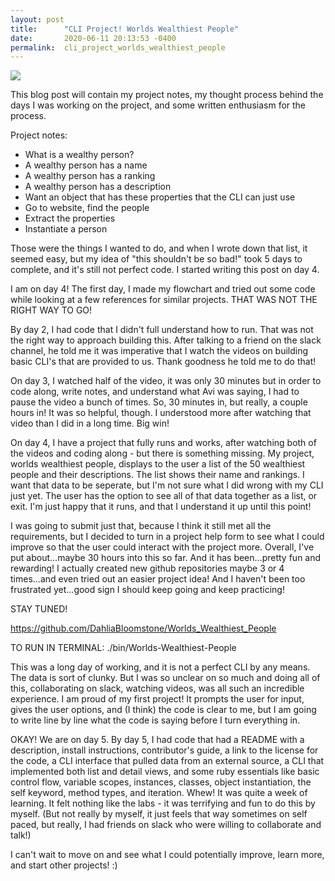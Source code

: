 ```yaml
---
layout: post
title:      "CLI Project! Worlds Wealthiest People"
date:       2020-06-11 20:13:53 -0400
permalink:  cli_project_worlds_wealthiest_people
---
```



![](https://external-preview.redd.it/Waf3O0FqIFB5OBwWf9a1zGkATkoDWyQ8f5DTlwAgeN4.gif?format=mp4&s=16f0a15a66208fd23ce84796b85df6732141d9b4)

This blog post will contain my project notes, my thought process behind the days I was working on the project, and some written enthusiasm for the process.

Project notes:
* What is a wealthy person?
* A wealthy person has a name
* A wealthy person has a ranking
* A wealthy person has a description 
* Want an object that has these properties that the CLI can just use
* Go to website, find the people
* Extract the properties
* Instantiate a person 

Those were the things I wanted to do, and when I wrote down that list, it seemed easy, but my idea of "this shouldn't be so bad!" took 5 days to complete, and it's still not perfect code. I started writing this post on day 4.

I am on day 4! The first day, I made my flowchart and tried out some code while looking at a few references for similar projects. THAT WAS NOT THE RIGHT WAY TO GO! 

By day 2, I had code that I didn't full understand how to run. That was not the right way to approach building this. After talking to a friend on the slack channel, he told me it was imperative that I watch the videos on building basic CLI's that are provided to us. Thank goodness he told me to do that! 

On day 3, I watched half of the video, it was only 30 minutes but in order to code along, write notes, and understand what Avi was saying, I had to pause the video a bunch of times. So, 30 minutes in, but really, a couple hours in! It was so helpful, though. I understood more after watching that video than I did in a long time. Big win!

On day 4, I have a project that fully runs and works, after watching both of the videos and coding along - but there is something missing. My project, worlds wealthiest people, displays to the user a list of the 50 wealthiest people and their descriptions. The list shows their name and rankings. I want that data to be seperate, but I'm not sure what I did wrong with my CLI just yet. The user has the option to see all of that data together as a list, or exit. I'm just happy that it runs, and that I understand it up until this point! 

I was going to submit just that, because I think it still met all the requirements, but I decided to turn in a project help form to see what I could improve so that the user could interact with the project more.  Overall, I've put about...maybe 30 hours into this so far. And it has been...pretty fun and rewarding! I actually created new github repositories maybe 3 or 4 times...and even tried out an easier project idea! And I haven't been too frustrated yet...good sign I should keep going and keep practicing! 

STAY TUNED! 

https://github.com/DahliaBloomstone/Worlds_Wealthiest_People

TO RUN IN TERMINAL:
./bin/Worlds-Wealthiest-People

This was a long day of working, and it is not a perfect CLI by any means. The data is sort of clunky. But I was so unclear on so much and doing all of this, collaborating on slack, watching videos, was all such an incredible experience. I am proud of my first project! It prompts the user for input, gives the user options, and (I think) the code is clear to me, but I am going to write line by line what the code is saying before I turn everything in. 

OKAY! We are on day 5. 
By day 5, I had code that had a README with a description, install instructions, contributor's guide, a link to the license for the code, a CLI interface that pulled data from an external source, a CLI that implemented both list and detail views, and some ruby essentials like basic control flow, variable scopes, instances, classes, object instantiation, the self keyword, method types, and iteration. Whew! It was quite a week of learning. It felt nothing like the labs - it was terrifying and fun to do this by myself. (But not really by myself, it just feels that way sometimes on self paced, but really, I had friends on slack who were willing to collaborate and talk!) 

I can't wait to move on and see what I could potentially improve, learn more, and start other projects! :)



